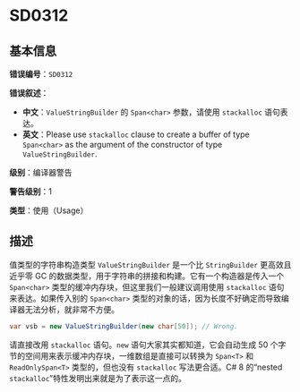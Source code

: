 ﻿# SD0312
## 基本信息

**错误编号**：`SD0312`

**错误叙述**：

* **中文**：`ValueStringBuilder` 的 `Span<char>` 参数，请使用 `stackalloc` 语句表达。
* **英文**：Please use `stackalloc` clause to create a buffer of type `Span<char>` as the argument of the constructor of type `ValueStringBuilder`.

**级别**：编译器警告

**警告级别**：1

**类型**：使用（Usage）

## 描述

值类型的字符串构造类型 `ValueStringBuilder` 是一个比 `StringBuilder` 更高效且近乎零 GC 的数据类型，用于字符串的拼接和构建。它有一个构造器是传入一个 `Span<char>` 类型的缓冲内存块，但这里我们一般建议调用使用 `stackalloc` 语句来表达。如果传入别的 `Span<char>` 类型的对象的话，因为长度不好确定而导致编译器无法分析，就非常不方便。

```csharp
var vsb = new ValueStringBuilder(new char[50]); // Wrong.
```

请直接改用 `stackalloc` 语句。`new` 语句大家其实都知道，它会自动生成 50 个字节的空间用来表示缓冲内存块，一维数组是直接可以转换为 `Span<T>` 和 `ReadOnlySpan<T>` 类型的，但也没有 `stackalloc` 写法更合适。C# 8 的“nested `stackalloc`”特性发明出来就是为了表示这一点的。


